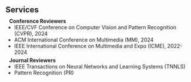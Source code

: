 <h1 id="services"></h1>

<h2 style="margin: 60px 0px 10px;">Services</h2>

<!-- <h4 style="margin:0 10px 0;">Organization Committee</h4>

<ul style="margin:0 0 5px;">
  <li>Website Chair, <a href="https://bmvc2024.org/people/organisers/"><autocolor>The British Machine Vision Conference (BMVC)</autocolor></a> <a href="https://bmvc2022.org/people/organisers/"><autocolor>2022</autocolor></a>-<a href="https://bmvc2024.org/people/organisers/"><autocolor>2024</autocolor></a></li>
  <li>Website Master, <a href="https://www.acmmmasia.org/2020/committee.html"><autocolor>ACM International Conference on Multimedia in Asia (MM Asia) 2020</autocolor></a></li>
</ul> -->

<!-- <h4 style="margin:0 10px 0;">Area Chairs</h4>

<ul style="margin:0 0 5px;">
  <li><a href="https://bmvc2024.org/"><autocolor>The British Machine Vision Conference (BMVC) 2024</autocolor></a></li>
</ul> -->

<!-- <h4 style="margin:0 10px 0;">Senior Program Committee</h4>

<ul style="margin:0 0 5px;">
  <li><a href="https://ijcai-21.org/"><autocolor>International Joint Conference on Artificial Intelligence (IJCAI) 2021</autocolor></a></li>
</ul> -->

<h4 style="margin:0 10px 0;">Conference Reviewers</h4>

<ul style="margin:0 0 5px;">
  <li>IEEE/CVF Conference on Computer Vision and Pattern Recognition (CVPR), 2024</li>
  <li>ACM International Conference on Multimedia (MM), 2024</li>  
  <li>IEEE International Conference on Multimedia and Expo (ICME), 2022-2024</li>  

</ul>

<h4 style="margin:0 10px 0;">Journal Reviewers</h4>

<ul style="margin:0 0 20px;">

  <li>IEEE Transactions on Neural Networks and Learning Systems (TNNLS)</li>
  <li>Pattern Recognition (PR)</li>

</ul>
